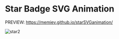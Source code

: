 # Star Badge SVG Animation
 
PREVIEW: https://memiev.github.io/starSVGanimation/

![star2](https://user-images.githubusercontent.com/60774707/118361383-e6af4c00-b593-11eb-8f9d-ea325df3d2f4.jpg)
